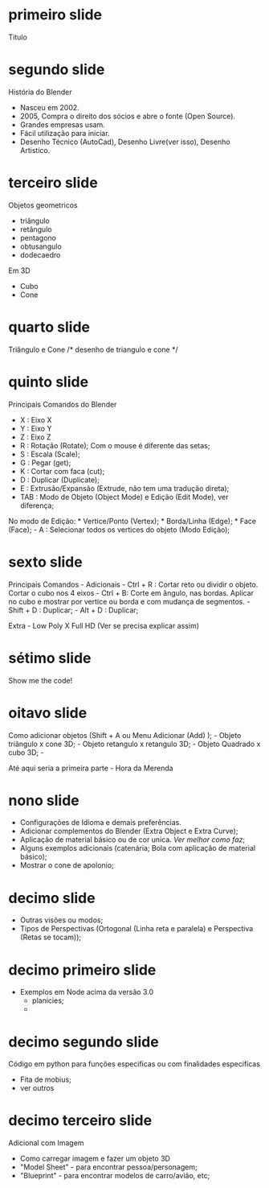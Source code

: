 # primeiro slide

Titulo

# segundo slide
História do Blender
 - Nasceu em 2002.
 - 2005, Compra o direito dos sócios e abre o fonte (Open Source).
 - Grandes empresas usam.
 - Fácil utilização para iniciar.
 - Desenho Técnico (AutoCad), Desenho Livre(ver isso), Desenho Artistico.


# terceiro slide
Objetos geometricos
 - triângulo
 - retângulo
 - pentagono
 - obtusangulo
 - dodecaedro

Em 3D
 - Cubo
 - Cone

# quarto slide
Triângulo e Cone
/* desenho de triangulo e cone */

# quinto slide
Principais Comandos do Blender
 - X : Eixo X
 - Y : Eixo Y
 - Z : Eixo Z
 - R : Rotação (Rotate); Com o mouse é diferente das setas;
 - S : Escala (Scale);
 - G : Pegar (get);
 - K : Cortar com faca (cut);
 - D : Duplicar (Duplicate);
 - E : Extrusão/Expansão (Extrude, não tem uma tradução direta);
 - TAB : Modo de Objeto (Object Mode) e Edição (Edit Mode), ver diferença;

No modo de Edição:
    * Vertice/Ponto (Vertex);
    * Borda/Linha (Edge);
    * Face (Face);
    - A : Selecionar todos os vertices do objeto (Modo Edição);

# sexto slide
Principais Comandos - Adicionais
    - Ctrl + R : Cortar reto ou dividir o objeto. Cortar o cubo nos 4 eixos
    - Ctrl + B: Corte em ângulo, nas bordas. Aplicar no cubo e mostrar por vertice ou borda e com mudança de segmentos.
    - Shift + D : Duplicar;
    - Alt + D : Duplicar;

Extra
    - Low Poly X Full HD (Ver se precisa explicar assim)

# sétimo slide

Show me the code!

# oitavo slide
Como adicionar objetos (Shift + A ou Menu Adicionar (Add) );
    - Objeto triângulo x cone 3D;
    - Objeto retangulo x retangulo 3D;
    - Objeto Quadrado x cubo 3D;
    - 

Até aqui seria a primeira parte - Hora da Merenda

# nono slide
- Configurações de Idioma e demais preferências.
- Adicionar complementos do Blender (Extra Object e Extra Curve);
- Aplicação de material básico ou de cor unica. *Ver melhor como faz*;
- Alguns exemplos adicionais (catenária; Bola com aplicação de material básico);
- Mostrar o cone de apolonio;


# decimo slide
- Outras visões ou modos;
- Tipos de Perspectivas (Ortogonal (Linha reta e paralela) e Perspectiva (Retas se tocam));

# decimo primeiro slide
- Exemplos em Node acima da versão 3.0
    - planicies;
    - 


# decimo segundo slide
Código em python para funções especificas ou com finalidades especificas
- Fita de mobius;
- ver outros

# decimo terceiro slide
Adicional com Imagem
- Como carregar imagem e fazer um objeto 3D
- "Model Sheet" - para encontrar pessoa/personagem;
- "Blueprint" - para encontrar modelos de carro/avião, etc;


